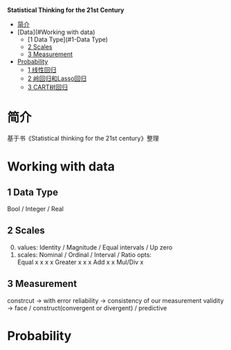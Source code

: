 <!-- markdown-toc start - Don't edit this section. Run M-x markdown-toc-generate-toc again -->
**Statistical Thinking for the 21st Century**
* [简介](#简介)
* [Data](#Working with data)
	* [1 Data Type](#1-Data Type)
	* [2 Scales](#2-Scales)
	* [3 Measurement](#3-Measurement)
* [Probability](#Probability)
	* [1 线性回归](#1-线性回归)
	* [2 岭回归和Lasso回归](#2-岭回归和Lasso回归)
	* [3 CART树回归](#3-CART树回归)


<!-- markdown-toc end -->


# 简介
基于书《Statistical thinking for the 21st century》整理


# Working with data
## 1 Data Type
Bool / Integer / Real

## 2 Scales
0. values: Identity / Magnitude / Equal intervals / Up zero
1. scales: Nominal / Ordinal / Interval / Ratio
   opts:   
   Equal   x        x          x          x
   Greater          x          x          x
   Add                         x          x
   Mul/Div                                x 

## 3 Measurement
   constrcut -> with error
   reliability -> consistency of our measurement
   validity -> face / construct(convergent or divergent) / predictive


# Probability

